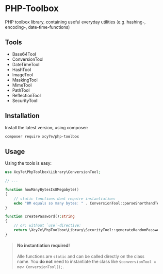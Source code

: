 # PHP-Toolbox
PHP toolbox library, containing useful everyday utilities (e.g. hashing-, encoding-, date-time-functions)

## Tools
- Base64Tool
- ConversionTool
- DateTimeTool
- HashTool
- ImageTool
- MaskingTool
- MimeTool
- PathTool
- ReflectionTool
- SecurityTool


## Installation
Install the latest version, using composer:
```bash
composer require xcy7e/php-toolbox
```

## Usage
Using the tools is easy:
```php
use Xcy7e\PhpToolbox\Library\ConversionTool;

// ...

function howManyBytesIs8Megabyte()
{
    // static functions dont require instantiation:
    echo "8M equals so many bytes: " . ConversionTool::parseShorthandToBytes('8M');
}

function createPassword():string
{
    // or: without `use`-directive:
    return \Xcy7e\PhpToolbox\Library\SecurityTool::generateRandomPassword(12);  // 12 char long password
}
```

> #### No instantiation required!
> Alle functions are `static` and can be called directly on the class name.
> You **do not** need to instantiate the class like `$conversionTool = new ConversionTool();`.